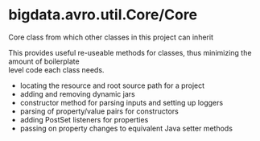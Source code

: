 [//]: #  (Copyright 2017, The MathWorks, Inc.)
#  bigdata.avro.util.Core/Core  
  
  Core class from which other classes in this project can inherit
 
  This provides useful re-useable methods for classes, thus minimizing the amount of boilerplate  
  level code each class needs.  
 
  - locating the resource and root source path for a project
  - adding and removing dynamic jars
  - constructor method for parsing inputs and setting up loggers
  - parsing of property/value pairs for constructors
  - adding PostSet listeners for properties
  - passing on property changes to equivalent Java setter methods